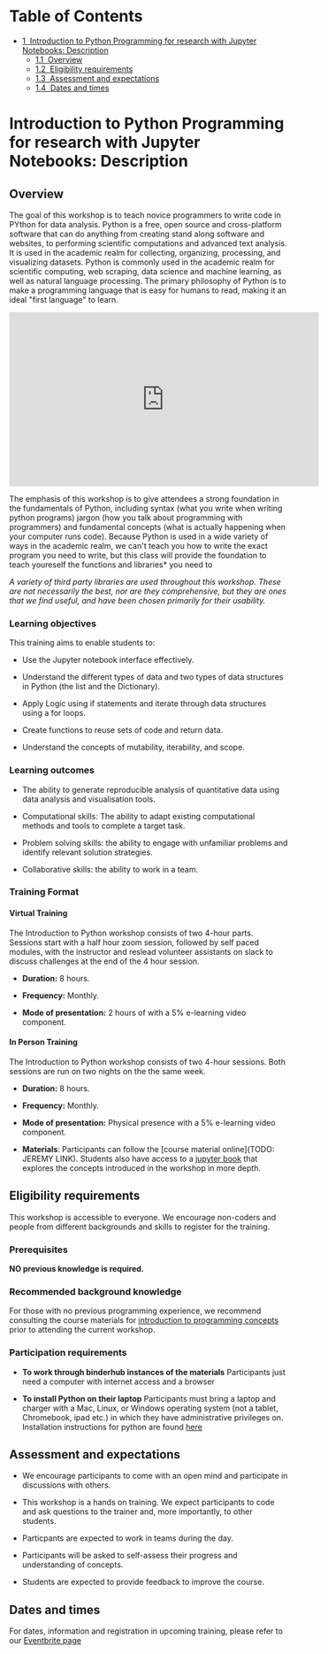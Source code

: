 <h1>Table of Contents<span class="tocSkip"></span></h1>
<div class="toc"><ul class="toc-item"><li><span><a href="#Introduction-to-Python-Programming-for-research-with-Jupyter-Notebooks:-Description" data-toc-modified-id="Introduction-to-Python-Programming-for-research-with-Jupyter-Notebooks:-Description-1"><span class="toc-item-num">1&nbsp;&nbsp;</span>Introduction to Python Programming for research with Jupyter Notebooks: Description</a></span><ul class="toc-item"><li><span><a href="#Overview" data-toc-modified-id="Overview-1.1"><span class="toc-item-num">1.1&nbsp;&nbsp;</span>Overview</a></span></li><li><span><a href="#Eligibility-requirements" data-toc-modified-id="Eligibility-requirements-1.2"><span class="toc-item-num">1.2&nbsp;&nbsp;</span>Eligibility requirements</a></span></li><li><span><a href="#Assessment-and-expectations" data-toc-modified-id="Assessment-and-expectations-1.3"><span class="toc-item-num">1.3&nbsp;&nbsp;</span>Assessment and expectations</a></span></li><li><span><a href="#Dates-and-times" data-toc-modified-id="Dates-and-times-1.4"><span class="toc-item-num">1.4&nbsp;&nbsp;</span>Dates and times</a></span></li></ul></li></ul></div>



# Introduction to Python Programming for research with Jupyter Notebooks: Description

## Overview

The goal of this workshop is to teach novice programmers to write code in PYthon for data analysis. Python is a free, open source and cross-platform software that can do anything from creating stand along software and websites, to performing scientific computations and advanced text analysis. It is used in the academic realm for collecting, organizing, processing, and visualizing datasets. Python is commonly used in the academic realm for scientific computing, web scraping, data science and machine learning, as well as natural language processing. The primary philosophy of Python is to make a programming language that is easy for humans to read, making it an ideal "first language" to learn.

<div align="center">
<iframe style="float:center" width="560" height="315" src="https://www.youtube.com/embed/VimJQ-mIAik" frameborder="0" allow="accelerometer; autoplay; encrypted-media; gyroscope; picture-in-picture" allowfullscreen></iframe>
</div>
 
The emphasis of this workshop is to give attendees a strong foundation in the fundamentals of Python, including syntax (what you write when writing python programs) jargon (how you talk about programming with programmers) and fundamental concepts (what is actually happening when your computer runs code). Because Python is used in a wide variety of ways in the academic realm, we can't teach you how to write the exact program you need to write, but this class will provide the foundation to teach youreself the functions and libraries* you need to 

<!-- and to teach them how to use the packages from R to manipulate, analyse and visualise data. This workshop is also intended as an opportunity for attendees to meet and network with the community that is actively using R for research. -->

<!-- *Note that this workshop will focus on teaching the fundamentals of the programming language R, and will not teach statistical analysis. If you would like help with your statistical analysis, you can contact the [Statistical Consulting Centre](http://www.scc.ms.unimelb.edu.au/) for one-on-one consultations statistical training courses.* -->

*A variety of third party libraries are used throughout this workshop. These are not necessarily the best, nor are they comprehensive, but they are ones that we find useful, and have been chosen primarily for their usability.*

### Learning objectives

This training aims to enable students to:

- Use the Jupyter notebook interface effectively.
  
- Understand the different types of data and two types of data structures in Python (the list and the Dictionary).
  
- Apply Logic using if statements and iterate through data structures using a for loops.
  
- Create functions to reuse sets of code and return data.

- Understand the concepts of mutability, iterability, and scope.

### Learning outcomes

- The ability to generate reproducible analysis of quantitative data using data analysis and visualisation tools.
  
- Computational skills: The ability to adapt existing computational methods and tools to complete a target task.
  
- Problem solving skills: the ability to engage with unfamiliar problems and identify relevant solution strategies.
  
- Collaborative skills: the ability to work in a team.

### Training Format

#### Virtual Training

The Introduction to Python workshop consists of two 4-hour parts. Sessions start with a half hour zoom session, followed by self paced modules, with the instructor and reslead volunteer assistants on slack to discuss challenges at the end of the 4 hour session.

- **Duration:** 8 hours.
  
- **Frequency:** Monthly.
  
- **Mode of presentation:** 2 hours of with a 5% e-learning video component.

#### In Person Training

The Introduction to Python workshop consists of two 4-hour sessions. Both sessions are run on two nights on the the same week.

- **Duration:** 8 hours.
  
- **Frequency:** Monthly.
  
- **Mode of presentation:** Physical presence with a 5% e-learning video component.
  
- **Materials**: Participants can follow the [course material online](TODO: JEREMY LINK). Students also have access to a [jupyter book](https://nikkirubinstein.gitbooks.io/resguides-introductory-r-workshop/content/content/01-rstudio-intro.html) that explores the concepts introduced in the workshop in more depth.

<!-- #region -->
## Eligibility requirements

This workshop is accessible to everyone. We encourage non-coders and people from different backgrounds and skills to register for the training.

### Prerequisites

**NO previous knowledge is required.**

### Recommended background knowledge

For those with no previous programming experience, we recommend consulting the course materials for [introduction to programming concepts](https://nikkirubinstein.gitbooks.io/resguides-introductory-programming-concepts/content/content/welcome-to-coding.html ) prior to attending the current workshop.

### Participation requirements

- **To work through binderhub instances of the materials** Participants just need a computer with internet access and a browser

- **To install Python on their laptop** Participants must bring a laptop and charger with a Mac, Linux, or Windows operating system (not a tablet, Chromebook, ipad etc.) in which they have administrative privileges on. Installation instructions for python are found [here](https://github.com/resbaz/Intro_Python_Nov2017/blob/master/Python_Installation.md) 


## Assessment and expectations

- We encourage participants to come with an open mind and participate in discussions with others.
  
- This workshop is a hands on training. We expect participants to code and ask questions to the trainer and, more importantly, to other students.

- Particpants are expected to work in teams during the day.

- Participants will be asked to self-assess their progress and understanding of concepts.

- Students are expected to provide feedback to improve the course.

## Dates and times

For dates, information and registration in upcoming training, please refer to our [Eventbrite page](http://rescomunimelb.eventbrite.com/)
<!-- #endregion -->

```python

```
